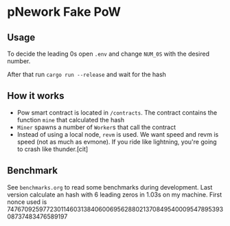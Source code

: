 # pNework Fake PoW

## Usage

To decide the leading 0s open `.env` and change `NUM_0S` with the desired
number.

After that run `cargo run --release` and wait for the hash

## How it works

- Pow smart contract is located in `/contracts`. The contract contains the
  function `mine` that calculated the hash
- `Miner` spawns a number of `Worker`s that call the contract
- Instead of using a local node, `revm` is used. We want speed and revm is speed
  (not as much as evmone). If you ride like lightning, you're going to crash
  like thunder.[cit]

## Benchmark

See `benchmarks.org` to read some benchmarks during development. Last version
calculate an hash with 6 leading zeros in 1.03s on my machine. First nonce used
is 74767092597723011460313840600695628802137084954000954789539308737483476589197
